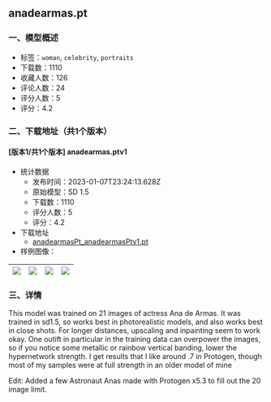 ## anadearmas.pt
### 一、模型概述

- 标签：`woman`, `celebrity`, `portraits`
- 下载数：1110
- 收藏人数：126
- 评论人数：24
- 评分人数：5
- 评分：4.2

### 二、下载地址（共1个版本）

#### [版本1/共1个版本] anadearmas.ptv1

- 统计数据
  - 发布时间：2023-01-07T23:24:13.628Z
  - 原始模型：SD 1.5
  - 下载数：1110
  - 评分人数：5
  - 评分：4.2
- 下载地址
  - [anadearmasPt_anadearmasPtv1.pt](https://civitai.com/api/download/models/4550)
- 样例图像：

| <img src="https://image.civitai.com/xG1nkqKTMzGDvpLrqFT7WA/2cd0d494-051a-47c8-dc60-a0a6e8b2fc00/width=450/31258.jpeg" /> | <img src="https://image.civitai.com/xG1nkqKTMzGDvpLrqFT7WA/4ced6e28-c444-49d2-5645-63ffdfb02000/width=450/31257.jpeg" /> | <img src="https://image.civitai.com/xG1nkqKTMzGDvpLrqFT7WA/5c3825a5-ad6c-4ed3-1df0-7c5f12b7e700/width=450/31256.jpeg" /> | <img src="https://image.civitai.com/xG1nkqKTMzGDvpLrqFT7WA/31584c69-9a1a-4db1-52f2-51515f850000/width=450/31255.jpeg" /> |
| ---- | ---- | ---- | ---- |


### 三、详情
<p>This model was trained on 21 images of actress Ana de Armas. It was trained in sd1.5, so works best in photorealistic models, and also works best in close shots. For longer distances, upscaling and inpainting seem to work okay. One outift in particular in the training data can overpower the images, so if you notice some metallic or rainbow vertical banding, lower the hypernetwork strength. I get results that I like around .7 in Protogen, though most of my samples were at full strength in an older model of mine</p><p>Edit: Added a few Astronaut Anas made with Protogen x5.3 to fill out the 20 image limit.</p>